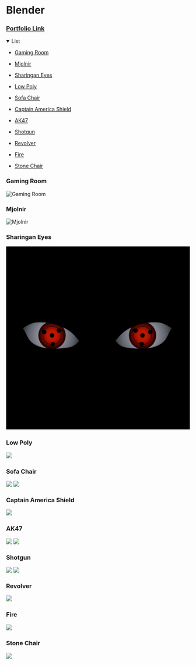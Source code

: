 # Blender

### [Portfolio Link](https://www.shrimadbhagwat01.tk/projects)

<details open>

<summary>List</summary>

- [Gaming Room](#gaming-room)

- [Mjolnir](#mjolnir)

- [Sharingan Eyes](#sharingan-eyes)

- [Low Poly](#low-poly)

- [Sofa Chair](#sofa-chair)

- [Captain America Shield](#captain-america-shield)

- [AK47](#ak47)

- [Shotgun](#shotgun)

- [Revolver](#revolver)

- [Fire](#fire)

- [Stone Chair](#stone-chair)

</details>

### Gaming Room

![Gaming Room](renders/gaming_room.png)

### Mjolnir

![Mjolnir](renders/mjolnir.png)

### Sharingan Eyes

![Sharingan Eyes](renders/eyes.png)

### Low Poly

![](renders/lowpoly.gif)

### Sofa Chair

![](renders/sofa-chair.png)
![](renders/sofa-chair2.png)

### Captain America Shield

![](renders/captain_shield1.png)

### AK47

![](renders/ak47.png)
![](renders/ak47-1.png)

### Shotgun

![](renders/shotgun.png)
![](renders/shotgun1.png)

### Revolver

![](renders/pistol.png)

### Fire

![](renders/fire.gif)

### Stone Chair

![](renders/stone-chair.png)
